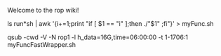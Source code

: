 Welcome to the rop wiki!

ls run*sh | awk '{i+=1;print "if [ $1 == "i" ];then ./"$1" ;fi"}' > myFunc.sh


qsub -cwd -V -N rop1 -l h_data=16G,time=06:00:00 -t 1-1706:1 myFuncFastWrapper.sh